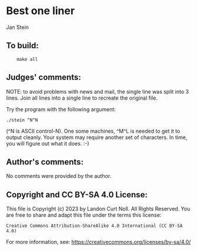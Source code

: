 # Best one liner 

Jan Stein

## To build:

        make all


## Judges' comments:

NOTE: to avoid problems with news and mail, the single line was split
into 3 lines.  Join all lines into a single line to recreate
the original file.


Try the program with the following argument:


	./stein ^N^N


(^N is ASCII control-N).  One some machines, ^M^L is needed to get it to
output cleanly.  Your system may require another set of characters.
In time, you will figure out what it does. :-)

## Author's comments:

No comments were provided by the author.

## Copyright and CC BY-SA 4.0 License:

This file is Copyright (c) 2023 by Landon Curt Noll.  All Rights Reserved.
You are free to share and adapt this file under the terms this license:

    Creative Commons Attribution-ShareAlike 4.0 International (CC BY-SA 4.0)

For more information, see: https://creativecommons.org/licenses/by-sa/4.0/
